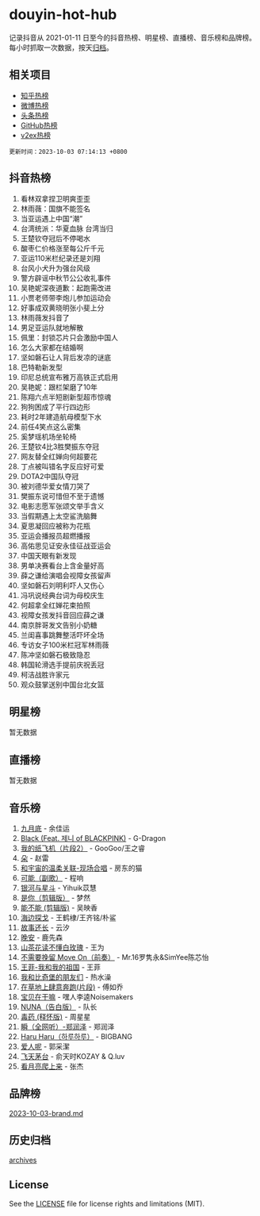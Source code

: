 # douyin-hot-hub

记录抖音从 2021-01-11 日至今的抖音热榜、明星榜、直播榜、音乐榜和品牌榜。每小时抓取一次数据，按天[归档](archives)。

## 相关项目

- [知乎热榜](https://github.com/lonnyzhang423/zhihu-hot-hub)
- [微博热榜](https://github.com/lonnyzhang423/weibo-hot-hub)
- [头条热榜](https://github.com/lonnyzhang423/toutiao-hot-hub)
- [GitHub热榜](https://github.com/lonnyzhang423/github-hot-hub)
- [v2ex热榜](https://github.com/lonnyzhang423/v2ex-hot-hub)


`更新时间：2023-10-03 07:14:13 +0800`

## 抖音热榜

1. 看林双拿捏卫明爽歪歪
1. 林雨薇：国旗不能签名
1. 当亚运遇上中国“潮”
1. 台湾统派：华夏血脉 台湾当归
1. 王楚钦夺冠后不停喝水
1. 酸枣仁价格涨至每公斤千元
1. 亚运110米栏纪录还是刘翔
1. 台风小犬升为强台风级
1. 警方辟谣中秋节公公收礼事件
1. 吴艳妮深夜道歉：起跑需改进
1. 小贾老师带李炮儿参加运动会
1. 好事成双黄晓明张小斐上分
1. 林雨薇发抖音了
1. 男足亚运队就地解散
1. 佩里：封锁芯片只会激励中国人
1. 怎么大家都在结婚啊
1. 坚如磐石让人背后发凉的谜底
1. 巴特勒新发型
1. 印尼总统宣布雅万高铁正式启用
1. 吴艳妮：跟栏架磨了10年
1. 陈翔六点半短剧新型超市惊魂
1. 狗狗困成了平行四边形
1. 耗时2年建造航母模型下水
1. 前任4笑点这么密集
1. 奚梦瑶机场坐轮椅
1. 王楚钦4比3胜樊振东夺冠
1. 网友替全红婵向何超要花
1. 丁点被叫错名字反应好可爱
1. DOTA2中国队夺冠
1. 被刘德华爱女情刀哭了
1. 樊振东说可惜但不至于遗憾
1. 电影志愿军张颂文举手含义
1. 当假期遇上太空鲨洗脑舞
1. 夏思凝回应被称为花瓶
1. 亚运会播报员超燃播报
1. 高佑思见证安永佳征战亚运会
1. 中国天眼有新发现
1. 男单决赛看台上含金量好高
1. 薛之谦给演唱会视障女孩留声
1. 坚如磐石刘明利吓人又伤心
1. 冯巩说经典台词为母校庆生
1. 何超拿全红婵花束拍照
1. 视障女孩发抖音回应薛之谦
1. 南京胖哥发文告别小奶糖
1. 兰闺喜事跳舞整活吓坏全场
1. 专访女子100米栏冠军林雨薇
1. 陈冲坚如磐石极致隐忍
1. 韩国轮滑选手提前庆祝丢冠
1. 柯洁战胜许家元
1. 观众鼓掌送别中国台北女篮

## 明星榜

暂无数据

## 直播榜

暂无数据

## 音乐榜

1. [九月底](https://sf3-cdn-tos.douyinstatic.com/obj/tos-cn-ve-2774/oMfewG4PDTFhF8iz3OGQ7ABH5i6fCgnMaoCbzZ) - 余佳运
1. [Black (Feat. 제니 of BLACKPINK)](https://sf6-cdn-tos.douyinstatic.com/obj/tos-cn-ve-2774/2eb92e2debbe4fe0a552bc099aef7f28) - G-Dragon
1. [我的纸飞机（片段2）](https://sf3-cdn-tos.douyinstatic.com/obj/tos-cn-ve-2774/oM2ZrKcg2CD5AeRB2gkeXOFB1IxAGJdZPazYHf) - GooGoo/王之睿
1. [朵](https://sf3-cdn-tos.douyinstatic.com/obj/tos-cn-ve-2774/932f5bdfcd7c47b880525e92ab8a4999) - 赵雷
1. [和宇宙的温柔关联-现场合唱](https://sf6-cdn-tos.douyinstatic.com/obj/tos-cn-ve-2774/o0hONGDYQBgk0e5bqDeQOonVmncA6tC2nBwZLT) - 房东的猫
1. [可能（副歌）](https://sf6-cdn-tos.douyinstatic.com/obj/tos-cn-ve-2774/cde1731888894259b333569393c2fb51) - 程响
1. [银河与星斗](https://sf3-cdn-tos.douyinstatic.com/obj/tos-cn-ve-2774/3cc0bf5f0ef140f7b6743a631bcf3c58) - Yihuik苡慧
1. [是你（剪辑版）](https://sf6-cdn-tos.douyinstatic.com/obj/tos-cn-ve-2774/46019dae783c4c969944217fe1cfafc4) - 梦然
1. [能不能 (剪辑版)](https://sf6-cdn-tos.douyinstatic.com/obj/tos-cn-ve-2774/fc4a6c45b4a34277ba4088e1d7fdff98) - 吴映香
1. [海边探戈](https://sf6-cdn-tos.douyinstatic.com/obj/tos-cn-ve-2774/os9gE0VQCGqt6VQkZDyBBYvfSDY0QFe3vVmubn) - 王鹤棣/王齐铭/朴鲨
1. [故事还长](https://sf6-cdn-tos.douyinstatic.com/obj/tos-cn-ve-2774/30a26758c8594f0ab81ac675c33ee2c5) - 云汐
1. [晚安](https://sf3-cdn-tos.douyinstatic.com/obj/tos-cn-ve-2774/a724c5e224464218839820f4e4fd632f) - 鹿先森
1. [山茶花读不懂白玫瑰](https://sf6-cdn-tos.douyinstatic.com/obj/tos-cn-ve-2774/osfn8B7DktrRHEPJgPCfDbw7QDQEkwC16BxZg9) - 王为
1. [不需要挽留 Move On（前奏）](https://sf3-cdn-tos.douyinstatic.com/obj/tos-cn-ve-2774/ooCBhgCCkF4nExzQL9WZSUbitfA8IsDkgQIYhe) - Mr.16罗隽永&SimYee陈芯怡
1. [王菲-我和我的祖国](https://sf3-cdn-tos.douyinstatic.com/obj/tos-cn-ve-2774/3ef0f373017541e18566595c96123cab) - 王菲
1. [我和比奇堡的朋友们](https://sf6-cdn-tos.douyinstatic.com/obj/tos-cn-ve-2774/f0505db981ea4a6d91453a15924a82aa) - 热水澡
1. [在草地上肆意奔跑(片段)](https://sf3-cdn-tos.douyinstatic.com/obj/tos-cn-ve-2774/8831d494742f45dabdfa8adb8b817259) - 傅如乔
1. [宝贝在干嘛](https://sf3-cdn-tos.douyinstatic.com/obj/tos-cn-ve-2774/okW4hBCfJI5B2ZEgTCtikhMW7IafzNrBQIYkpJ) - 嘿人李逵Noisemakers
1. [NUNA（告白版）](https://sf3-cdn-tos.douyinstatic.com/obj/tos-cn-ve-2774/a65828cbd8ce41a78a430a58b49f4feb) - 队长
1. [毒药 (释怀版)](https://sf6-cdn-tos.douyinstatic.com/obj/tos-cn-ve-2774/oYILMEAzspdZBIzy4frJNB8ZHPHWAhiwowd4Ad) - 周星星
1. [瞬（全网听）-郑润泽](https://sf3-cdn-tos.douyinstatic.com/obj/tos-cn-ve-2774/o4Vb9eJZClCZTnRQYy0BRSeHGrDtrkrQgIBvQt) - 郑润泽
1. [Haru Haru（하루하루）](https://sf6-cdn-tos.douyinstatic.com/obj/tos-cn-ve-2774/940c04aa98154ee7bdbaaa2ad9f28aec) - BIGBANG
1. [爱人呢](https://sf3-cdn-tos.douyinstatic.com/obj/tos-cn-ve-2774/2041dc10f3c442f1992b439a00eaf2ba) - 郭采潔
1. [飞天茅台](https://sf3-cdn-tos.douyinstatic.com/obj/tos-cn-ve-2774/o4GhTV5kIuMWmC2Ai1WzNglssgBfQaqQCSLxUU) - 俞天时KOZAY & Q.luv
1. [看月亮爬上来](https://sf3-cdn-tos.douyinstatic.com/obj/tos-cn-ve-2774/356c324112764016b25295e535f2daf0) - 张杰

## 品牌榜

[2023-10-03-brand.md](archives/2023-10-03-brand.md)

## 历史归档

[archives](archives)

## License

See the [LICENSE](LICENSE) file for license rights and limitations (MIT).
